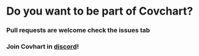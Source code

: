 # Do you want to be part of Covchart?
### Pull requests are welcome check the **issues tab**
### Join Covhart in [discord](https://discord.gg/4aC9tPd)!
